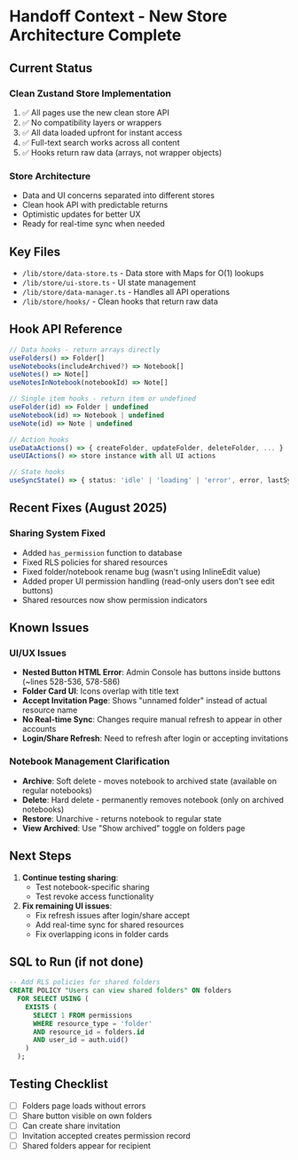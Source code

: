 # Handoff Context - New Store Architecture Complete

## Current Status

### Clean Zustand Store Implementation

1. ✅ All pages use the new clean store API
2. ✅ No compatibility layers or wrappers
3. ✅ All data loaded upfront for instant access
4. ✅ Full-text search works across all content
5. ✅ Hooks return raw data (arrays, not wrapper objects)

### Store Architecture

- Data and UI concerns separated into different stores
- Clean hook API with predictable returns
- Optimistic updates for better UX
- Ready for real-time sync when needed

## Key Files

- `/lib/store/data-store.ts` - Data store with Maps for O(1) lookups
- `/lib/store/ui-store.ts` - UI state management
- `/lib/store/data-manager.ts` - Handles all API operations
- `/lib/store/hooks/` - Clean hooks that return raw data

## Hook API Reference

```typescript
// Data hooks - return arrays directly
useFolders() => Folder[]
useNotebooks(includeArchived?) => Notebook[]
useNotes() => Note[]
useNotesInNotebook(notebookId) => Note[]

// Single item hooks - return item or undefined
useFolder(id) => Folder | undefined
useNotebook(id) => Notebook | undefined
useNote(id) => Note | undefined

// Action hooks
useDataActions() => { createFolder, updateFolder, deleteFolder, ... }
useUIActions() => store instance with all UI actions

// State hooks
useSyncState() => { status: 'idle' | 'loading' | 'error', error, lastSyncTime }
```

## Recent Fixes (August 2025)

### Sharing System Fixed

- Added `has_permission` function to database
- Fixed RLS policies for shared resources
- Fixed folder/notebook rename bug (wasn't using InlineEdit value)
- Added proper UI permission handling (read-only users don't see edit buttons)
- Shared resources now show permission indicators

## Known Issues

### UI/UX Issues

- **Nested Button HTML Error**: Admin Console has buttons inside buttons (~lines 528-536, 578-586)
- **Folder Card UI**: Icons overlap with title text
- **Accept Invitation Page**: Shows "unnamed folder" instead of actual resource name
- **No Real-time Sync**: Changes require manual refresh to appear in other accounts
- **Login/Share Refresh**: Need to refresh after login or accepting invitations

### Notebook Management Clarification

- **Archive**: Soft delete - moves notebook to archived state (available on regular notebooks)
- **Delete**: Hard delete - permanently removes notebook (only on archived notebooks)
- **Restore**: Unarchive - returns notebook to regular state
- **View Archived**: Use "Show archived" toggle on folders page

## Next Steps

1. **Continue testing sharing**:
   - Test notebook-specific sharing
   - Test revoke access functionality
2. **Fix remaining UI issues**:
   - Fix refresh issues after login/share accept
   - Add real-time sync for shared resources
   - Fix overlapping icons in folder cards

## SQL to Run (if not done)

```sql
-- Add RLS policies for shared folders
CREATE POLICY "Users can view shared folders" ON folders
  FOR SELECT USING (
    EXISTS (
      SELECT 1 FROM permissions
      WHERE resource_type = 'folder'
      AND resource_id = folders.id
      AND user_id = auth.uid()
    )
  );
```

## Testing Checklist

- [ ] Folders page loads without errors
- [ ] Share button visible on own folders
- [ ] Can create share invitation
- [ ] Invitation accepted creates permission record
- [ ] Shared folders appear for recipient
